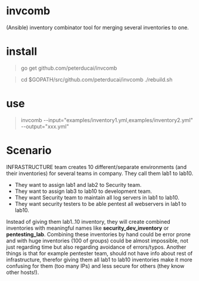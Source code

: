 # invcomb
(Ansible) inventory combinator tool for merging several inventories to one.

# install 

> go get github.com/peterducai/invcomb

> cd $GOPATH/src/github.com/peterducai/invcomb
> ./rebuild.sh

# use

> invcomb --input="examples/inventory1.yml,examples/inventory2.yml" --output="xxx.yml"

# Scenario


INFRASTRUCTURE team creates 10 different/separate environments (and their inventories) for several teams in company. They call them lab1 to lab10.

* They want to assign lab1 and lab2 to Security team.
* They want to assign lab3 to lab10 to development team.
* They want Security team to maintain all log servers in lab1 to lab10.
* They want security testers to be able pentest all webservers in lab1 to lab10.


 Instead of giving them lab1..10 inventory, they will create combined inventories with meaningful names like **security_dev_inventory** or **pentesting_lab**. Combining these inventories by hand could be error prone and with huge inventories (100 of groups) could be almost impossible, not just regarding time but also regarding avoidance of errors/typos. Another things is that for example pentester team, should not have info about rest of infrastructure, therefor giving them all lab1 to lab10 inventories make it more confusing for them (too many IPs) and less secure for others (they know other hosts!).